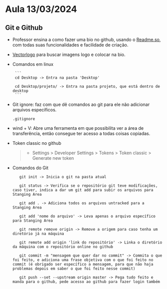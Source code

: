 # Aula 13/03/2024

## Git e Github
 - Professor ensina a como fazer uma bio no github, usando o <a href="https://readme.so/pt" target="_blank">Readme.so</a>, com todas suas funcionalidades e facilidade de criação.
 - <a href="vectorlogo.zone">Vectorlogo</a> para buscar imagens logo e colocar na bio.
 - Comandos em linux

        ```
        cd Desktop -> Entra na pasta 'Desktop'

        cd Desktop/projeto/ -> Entra na pasta projeto, que está dentro de desktop
        ```

- Git ignore: faz com que dê comandos ao git para ele não adicionar arquivos específicos.
    ``` 
    .gitignore

    ```

- wind + V: Abre uma ferramenta em que possibilita ver a área de transferência, então consegue ter acesso a todas coisas copiadas.

- Token classic no github
    >- Settings > Developer Settings > Tokens > Token classic > Generate new token

- Comandos do Git

     ```
        git init -> Inicia o git na pasta atual

        git status -> Verifica se o repositório git teve modificações, caso tiver, indica a dar um git add para subir os arquivos para Stanging Area

        git add . -> Adiciona todos os arquivos untracked para a Stanging Area

        git add 'nome do arquivo' -> Leva apenas o arquivo específico para Stanging Area

        git remote remove origin -> Remove a origem para caso tenha um diretório já na máquina

        git remote add origin 'link do repositório' -> Linka o diretório da máquina com o repositório online no github

        git commit -m "mensagem que quer dar no commit" -> Commita o que foi feito, e adiciona uma frase objetiva com o que foi feito no commit (é obrigado ser específico a mensagem, para que não haja problemas depois em saber o que foi feito nesse commit)

        git push --set --upstream origin master -> Pega tudo feito e manda para o github, pede acesso ao github para fazer login também
    ```


        
    
